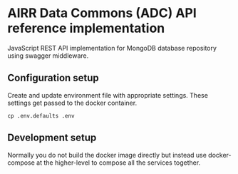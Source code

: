 # AIRR Data Commons (ADC) API reference implementation

JavaScript REST API implementation for MongoDB database repository
using swagger middleware.

## Configuration setup

Create and update environment file with appropriate settings. These
settings get passed to the docker container.

```
cp .env.defaults .env
```

## Development setup

Normally you do not build the docker image directly but instead use
docker-compose at the higher-level to compose all the services
together.
